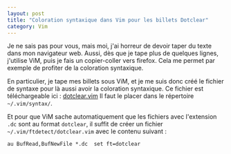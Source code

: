 ```yaml
---
layout: post
title: "Coloration syntaxique dans Vim pour les billets Dotclear"
category: Vim
---
```

Je ne sais pas pour vous, mais moi, j'ai horreur de devoir taper du texte dans mon navigateur web.
Aussi, dès que je tape plus de quelques lignes, j'utilise ViM, puis je fais un copier-coller vers firefox.
Cela me permet par exemple de profiter de la coloration syntaxique.

En particulier, je tape mes billets sous ViM, et je me suis donc créé le fichier de syntaxe pour là aussi avoir la coloration syntaxique.
Ce fichier est téléchargeable ici : [dotclear.vim](http://blog.menfin.info/public/dotclear.vim)
Il faut le placer dans le répertoire `~/.vim/syntax/`.

Et pour que ViM sache automatiquement que les fichiers avec l'extension `.dc` sont au format `dotclear`, il suffit de créer un fichier `~/.vim/ftdetect/dotclear.vim` avec le contenu suivant :

```vim
au BufRead,BufNewFile *.dc  set ft=dotclear
```

